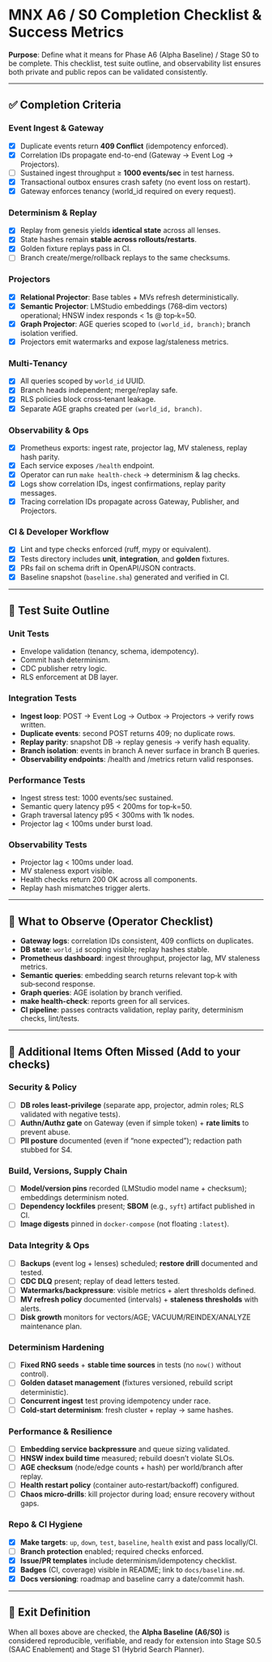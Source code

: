 # MNX A6 / S0 Completion Checklist & Success Metrics

**Purpose**: Define what it means for Phase A6 (Alpha Baseline) / Stage S0 to be complete. This checklist, test suite outline, and observability list ensures both private and public repos can be validated consistently.

---

## ✅ Completion Criteria

### Event Ingest & Gateway

* [x] Duplicate events return **409 Conflict** (idempotency enforced).
* [x] Correlation IDs propagate end-to-end (Gateway → Event Log → Projectors).
* [ ] Sustained ingest throughput ≥ **1000 events/sec** in test harness.
* [x] Transactional outbox ensures crash safety (no event loss on restart).
* [x] Gateway enforces tenancy (world_id required on every request).

### Determinism & Replay

* [x] Replay from genesis yields **identical state** across all lenses.
* [x] State hashes remain **stable across rollouts/restarts**.
* [x] Golden fixture replays pass in CI.
* [ ] Branch create/merge/rollback replays to the same checksums.

### Projectors

* [x] **Relational Projector**: Base tables + MVs refresh deterministically.
* [x] **Semantic Projector**: LMStudio embeddings (768‑dim vectors) operational; HNSW index responds < 1s @ top‑k=50.
* [x] **Graph Projector**: AGE queries scoped to `(world_id, branch)`; branch isolation verified.
* [x] Projectors emit watermarks and expose lag/staleness metrics.

### Multi‑Tenancy

* [x] All queries scoped by `world_id` UUID.
* [x] Branch heads independent; merge/replay safe.
* [x] RLS policies block cross‑tenant leakage.
* [x] Separate AGE graphs created per `(world_id, branch)`.

### Observability & Ops

* [x] Prometheus exports: ingest rate, projector lag, MV staleness, replay hash parity.
* [x] Each service exposes `/health` endpoint.
* [x] Operator can run `make health-check` → determinism & lag checks.
* [x] Logs show correlation IDs, ingest confirmations, replay parity messages.
* [x] Tracing correlation IDs propagate across Gateway, Publisher, and Projectors.

### CI & Developer Workflow

* [x] Lint and type checks enforced (ruff, mypy or equivalent).
* [x] Tests directory includes **unit**, **integration**, and **golden** fixtures.
* [x] PRs fail on schema drift in OpenAPI/JSON contracts.
* [x] Baseline snapshot (`baseline.sha`) generated and verified in CI.

---

## 🧪 Test Suite Outline

### Unit Tests

* Envelope validation (tenancy, schema, idempotency).
* Commit hash determinism.
* CDC publisher retry logic.
* RLS enforcement at DB layer.

### Integration Tests

* **Ingest loop**: POST → Event Log → Outbox → Projectors → verify rows written.
* **Duplicate events**: second POST returns 409; no duplicate rows.
* **Replay parity**: snapshot DB → replay genesis → verify hash equality.
* **Branch isolation**: events in branch A never surface in branch B queries.
* **Observability endpoints**: /health and /metrics return valid responses.

### Performance Tests

* Ingest stress test: 1000 events/sec sustained.
* Semantic query latency p95 < 200ms for top‑k=50.
* Graph traversal latency p95 < 300ms with 1k nodes.
* Projector lag < 100ms under burst load.

### Observability Tests

* Projector lag < 100ms under load.
* MV staleness export visible.
* Health checks return 200 OK across all components.
* Replay hash mismatches trigger alerts.

---

## 👀 What to Observe (Operator Checklist)

* **Gateway logs**: correlation IDs consistent, 409 conflicts on duplicates.
* **DB state**: `world_id` scoping visible; replay hashes stable.
* **Prometheus dashboard**: ingest throughput, projector lag, MV staleness metrics.
* **Semantic queries**: embedding search returns relevant top‑k with sub‑second response.
* **Graph queries**: AGE isolation by branch verified.
* **make health-check**: reports green for all services.
* **CI pipeline**: passes contracts validation, replay parity, determinism checks, lint/tests.

---

## 🔎 Additional Items Often Missed (Add to your checks)

### Security & Policy

* [ ] **DB roles least‑privilege** (separate app, projector, admin roles; RLS validated with negative tests).
* [ ] **Authn/Authz gate** on Gateway (even if simple token) + **rate limits** to prevent abuse.
* [ ] **PII posture** documented (even if “none expected”); redaction path stubbed for S4.

### Build, Versions, Supply Chain

* [ ] **Model/version pins** recorded (LMStudio model name + checksum); embeddings determinism noted.
* [ ] **Dependency lockfiles** present; **SBOM** (e.g., `syft`) artifact published in CI.
* [ ] **Image digests** pinned in `docker-compose` (not floating `:latest`).

### Data Integrity & Ops

* [ ] **Backups** (event log + lenses) scheduled; **restore drill** documented and tested.
* [ ] **CDC DLQ** present; replay of dead letters tested.
* [ ] **Watermarks/backpressure**: visible metrics + alert thresholds defined.
* [ ] **MV refresh policy** documented (intervals) + **staleness thresholds** with alerts.
* [ ] **Disk growth** monitors for vectors/AGE; VACUUM/REINDEX/ANALYZE maintenance plan.

### Determinism Hardening

* [ ] **Fixed RNG seeds** + **stable time sources** in tests (no `now()` without control).
* [ ] **Golden dataset management** (fixtures versioned, rebuild script deterministic).
* [ ] **Concurrent ingest** test proving idempotency under race.
* [ ] **Cold‑start determinism**: fresh cluster + replay → same hashes.

### Performance & Resilience

* [ ] **Embedding service backpressure** and queue sizing validated.
* [ ] **HNSW index build time** measured; rebuild doesn’t violate SLOs.
* [ ] **AGE checksum** (node/edge counts + hash) per world/branch after replay.
* [ ] **Health restart policy** (container auto‑restart/backoff) configured.
* [ ] **Chaos micro‑drills**: kill projector during load; ensure recovery without gaps.

### Repo & CI Hygiene

* [x] **Make targets**: `up`, `down`, `test`, `baseline`, `health` exist and pass locally/CI.
* [ ] **Branch protection** enabled; required checks enforced.
* [x] **Issue/PR templates** include determinism/idempotency checklist.
* [x] **Badges** (CI, coverage) visible in README; link to `docs/baseline.md`.
* [x] **Docs versioning**: roadmap and baseline carry a date/commit hash.

---

## 🎯 Exit Definition

When all boxes above are checked, the **Alpha Baseline (A6/S0)** is considered reproducible, verifiable, and ready for extension into Stage S0.5 (SAAC Enablement) and Stage S1 (Hybrid Search Planner).

